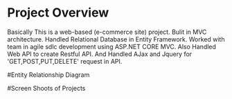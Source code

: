 # Project Overview

Basically This is a web-based (e-commerce site) project. Bulit in MVC architecture. Handled Relational Database in 
Entity Framework. Worked with team in agile sdlc development using ASP.NET CORE MVC. Also Handled Web API to create
Restful API. And Handled AJax and Jquery for 'GET,POST,PUT,DELETE' request in API.

#Entity Relationship Diagram

#Screen Shoots of Projects
